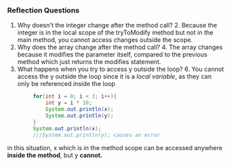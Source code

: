 ### Reflection Questions
1. Why doesn't the integer change after the method call?
   2. Because the integer is in the local scope of the tryToModify method but not in the main method, you cannot access changes outside the scope.
3. Why does the array change after the method call?
   4. The array changes because it modifies the parameter itself, compared to the previous method which just returns the modifies statement.
5. What happens when you try to access y outside the loop?
   6. You cannot access the y outside the loop since it is a *local variable*, as they can only be referenced inside the loop
   ```java  int x = 100;
        for(int i = 0; i < 3; i++){
            int y = i * 10;
            System.out.println(x);
            System.out.println(y);
        }
        System.out.println(x);
        ///System.out.println(y); causes an error
in this situation, x which is in the method scope can be accessed anywhere **inside the method**, but y **cannot.** 